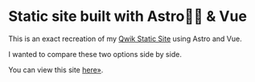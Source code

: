 # Static site built with Astro👩‍🚀 & Vue

This is an exact recreation of my [Qwik Static Site](https://github.com/MarmadileManteater/QwikStaticSite) using Astro and Vue.

I wanted to compare these two options side by side.

You can view this site [here&raquo;](https://astro.marmadilemanteater.dev).
